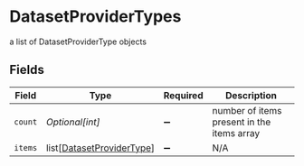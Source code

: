 # DatasetProviderTypes

a list of DatasetProviderType objects


## Fields

| Field                                                                   | Type                                                                    | Required                                                                | Description                                                             |
| ----------------------------------------------------------------------- | ----------------------------------------------------------------------- | ----------------------------------------------------------------------- | ----------------------------------------------------------------------- |
| `count`                                                                 | *Optional[int]*                                                         | :heavy_minus_sign:                                                      | number of items present in the items array                              |
| `items`                                                                 | list[[DatasetProviderType](../../models/shared/datasetprovidertype.md)] | :heavy_minus_sign:                                                      | N/A                                                                     |